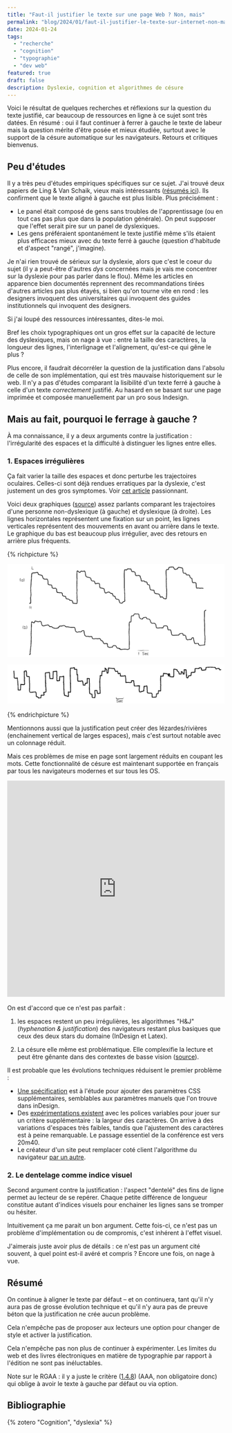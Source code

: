 ```yaml
---
title: "Faut-il justifier le texte sur une page Web ? Non, mais"
permalink: "blog/2024/01/faut-il-justifier-le-texte-sur-internet-non-mais/index.html"
date: 2024-01-24
tags:
  - "recherche"
  - "cognition"
  - "typographie"
  - "dev web"
featured: true
draft: false
description: Dyslexie, cognition et algorithmes de césure
---
```



Voici le résultat de quelques recherches et réflexions sur la question du texte justifié, car beaucoup de ressources en ligne à ce sujet sont très datées. En résumé : oui il faut continuer à ferrer à gauche le texte de labeur mais la question mérite d'être posée et mieux étudiée, surtout avec le support de la césure automatique sur les navigateurs. Retours et critiques bienvenus.

## Peu d'études

Il y a très peu d'études empiriques spécifiques sur ce sujet. J'ai trouvé deux papiers de Ling & Van Schaik, vieux mais intéressants ([résumés ici](https://techcomm.nz/Story?Action=View&Story_id=156)). Ils confirment que le texte aligné à gauche est plus lisible. Plus précisément :

- Le panel était composé de gens sans troubles de l'apprentissage (ou en tout cas pas plus que dans la population générale). On peut supposer que l'effet serait pire sur un panel de dyslexiques.
- Les gens préféraient spontanément le texte justifié même s'ils étaient plus efficaces mieux avec du texte ferré à gauche (question d'habitude et d'aspect "rangé", j'imagine).

Je n'ai rien trouvé de sérieux sur la dyslexie, alors que c'est le coeur du sujet (il y a peut-être d'autres *dys* concernées mais je vais me concentrer sur la dyslexie pour pas parler dans le flou). Même les articles en apparence bien documentés reprennent des recommandations tirées d'autres articles pas plus étayés, si bien qu'on tourne vite en rond : les designers invoquent des universitaires qui invoquent des guides institutionnels qui invoquent des designers.

Si j'ai loupé des ressources intéressantes, dites-le moi.

Bref les choix typographiques ont un gros effet sur la capacité de lecture des dyslexiques, mais on nage à vue : entre la taille des caractères, la longueur des lignes, l'interlignage et l'alignement, qu'est-ce qui gêne le plus ?

Plus encore, il faudrait décorréler la question de la justification dans l'absolu de celle de son implémentation, qui est très mauvaise historiquement sur le web. Il n'y a pas d'études comparant la lisibilité d'un texte ferré à gauche à celle d'un texte *correctement* justifié. Au hasard en se basant sur une page imprimée et composée manuellement par un pro sous Indesign.

## Mais au fait, pourquoi le ferrage à gauche ?

À ma connaissance, il y a deux arguments contre la justification : l'irrégularité des espaces et la difficulté à distinguer les lignes entre elles.

### 1. Espaces irrégulières

Ça fait varier la taille des espaces et donc perturbe les trajectoires oculaires. Celles-ci sont déjà rendues erratiques par la dyslexie, c'est justement un des gros symptomes. Voir [cet article](https://www.nature.com/articles/s41598-021-84945-9) passionnant.

Voici deux graphiques ([source](https://www.sciencedirect.com/science/article/abs/pii/0028393281900440)) assez parlants comparant les trajectoires d'une personne non-dyslexique (à gauche) et dyslexique (à droite). Les lignes horizontales représentent une fixation sur un point, les lignes verticales représentent des mouvements en avant ou arrière dans le texte. Le graphique du bas est beaucoup plus irrégulier, avec des retours en arrière plus fréquents.


{% richpicture %}

![ "trajectoires visuelle d'une personne non-dyslexique. Les lignes horizontales représentent une fixation sur un point, les lignes verticales représentent des mouvements en avant ou arrière dans le texte. Le graphique présente une forme de série d'escaliers vus de coté, assez réguliers"](image-20240124200641974.png)

![ "trajectoires d'une personne dyslexique. Les lignes horizontales représentent une fixation sur un point, les lignes verticales représentent des mouvements en avant ou arrière dans le texte. Ce graphique est beaucoup plus irrégulier que le précédent"](image-20240124200655669.png)

{% endrichpicture %}

Mentionnons aussi que la justification peut créer des lézardes/rivières (enchainement vertical de larges espaces), mais c'est surtout notable avec un colonnage réduit.

Mais ces problèmes de mise en page sont largement réduits en coupant les mots. Cette fonctionnalité de césure est maintenant supportée en français par tous les navigateurs modernes et sur tous les OS.

<iframe height="500" style="width: 100%;" scrolling="no" title="iframe d'une démo de la césure, sur Codepen" src="https://codepen.io/Saint_loup/embed/preview/vYPJPEQ?default-tab=result" frameborder="no" loading="lazy" allowtransparency="true" allowfullscreen="true"></iframe>

On est d'accord que ce n'est pas parfait :

1. les espaces restent un peu irrégulières, les algorithmes "H&J" (*hyphenation & justification*) des navigateurs restant plus basiques que ceux des deux stars du domaine (InDesign et Latex).

2. La césure elle même est problématique. Elle complexifie la lecture et peut être gênante dans des contextes de basse vision ([source](https://w3c.github.io/low-vision-a11y-tf/requirements.html#hyphenation)).

Il est probable que les évolutions techniques réduisent le premier problème :

- [Une spécification](https://generatedcontent.org/post/44751461516/finer-grained-control-of-hyphenation-with-css4) est à l'étude pour ajouter des paramètres CSS supplémentaires, semblables aux paramètres manuels que l'on trouve dans inDesign.
- Des [expérimentations existent](https://vimeo.com/330954099) avec les polices variables pour jouer sur un critère supplémentaire : la largeur des caractères. On arrive à des variations d'espaces très faibles, tandis que l'ajustement des caractères est à peine remarquable.  Le passage essentiel de la conférence est vers 20m40.
- Le créateur d'un site peut remplacer coté client l'algorithme du navigateur [par un autre](https://github.com/mnater/Hyphenopoly).

### 2. Le dentelage comme indice visuel

Second argument contre la justification : l'aspect "dentelé" des fins de ligne permet au lecteur de se repérer. Chaque petite différence de longueur constitue autant d'indices visuels pour enchainer les lignes sans se tromper ou hésiter.

Intuitivement ça me parait un bon argument. Cette fois-ci, ce n'est pas un problème d'implémentation ou de compromis, c'est inhérent à l'effet visuel.

J'aimerais juste avoir plus de détails : ce n'est pas un argument cité souvent, à quel point est-il avéré et compris ? Encore une fois, on nage à vue.

## Résumé

On continue à aligner le texte par défaut – et on continuera, tant qu'il n'y aura pas de grosse évolution technique et qu'il n'y aura pas de preuve béton que la justification ne crée aucun problème.

Cela n'empêche pas de proposer aux lecteurs une option pour changer de style et activer la justification.

Cela n'empêche pas non plus de continuer à expérimenter. Les limites du web et des livres électroniques en matière de typographie par rapport à l'édition ne sont pas inéluctables.

Note sur le RGAA : il y a juste le critère ([1.4.8](https://accessibilite.numerique.gouv.fr/ressources/criteres-aaa/)) (AAA, non obligatoire donc) qui oblige à avoir le texte à gauche par défaut ou via option.

## Bibliographie

{% zotero "Cognition", "dyslexia" %}
